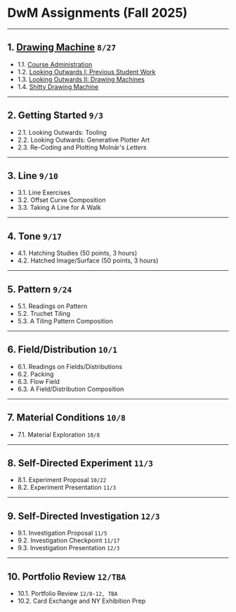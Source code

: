 # DwM Assignments (Fall 2025)

---

## 1. [Drawing Machine](01_drawing_machine) `8/27`

<!-- 
PAST VERSIONS: 
2021: https://courses.ideate.cmu.edu/60-428/f2021/index.html%3Fp=41.html
2024: https://github.com/golanlevin/DrawingWithMachines/blob/main/assignments/2024/01_diy_drawing_machine/README.md
-->

* 1.1. [Course Administration](01_drawing_machine/README.md#11-course-administration)
* 1.2. [Looking Outwards I: Previous Student Work](01_drawing_machine/README.md#12-looking-outwards-i-previous-student-work)
* 1.3. [Looking Outwards II: Drawing Machines](01_drawing_machine/README.md#13-looking-outwards-ii-drawing-machines)
* 1.4. [Shitty Drawing Machine](01_drawing_machine/README.md#14-%EF%B8%8F-shitty-drawing-machine)


---

## 2. Getting Started `9/3`

<!-- 
PAST VERSIONS: 
2021: https://courses.ideate.cmu.edu/60-428/f2021/index.html%3Fp=111.html
2024: https://github.com/golanlevin/DrawingWithMachines/tree/main/assignments/2024/03_introductory_tooling
2024: https://github.com/golanlevin/DrawingWithMachines/tree/main/assignments/2024/02_rule_based_art
-->

* 2.1. Looking Outwards: Tooling
* 2.2. Looking Outwards: Generative Plotter Art
* 2.3. Re-Coding and Plotting Molnár's *Letters*

---

## 3. Line `9/10`

<!-- 
PAST VERSIONS: 
2021: https://courses.ideate.cmu.edu/60-428/f2021/index.html%3Fp=456.html
2024: https://github.com/golanlevin/DrawingWithMachines/blob/main/assignments/2024/04_line/
README.md
-->

* 3.1. Line Exercises
* 3.2. Offset Curve Composition
* 3.3. Taking A Line for A Walk


---

## 4. Tone `9/17`

<!-- 
PAST VERSIONS: 
2021: https://courses.ideate.cmu.edu/60-428/f2021/index.html%3Fp=823.html
2024: https://github.com/golanlevin/DrawingWithMachines/blob/main/assignments/2024/05_tone/README.md
-->

* 4.1. Hatching Studies (50 points, 3 hours)
* 4.2. Hatched Image/Surface (50 points, 3 hours)

---

## 5. Pattern `9/24`

<!-- 
PAST VERSIONS: 
https://courses.ideate.cmu.edu/60-428/f2021/index.html%3Fp=1184.html
-->

* 5.1. Readings on Pattern
* 5.2. Truchet Tiling
* 5.3. A Tiling Pattern Composition

---

## 6. Field/Distribution `10/1` 

<!-- 
PAST VERSIONS: 
https://courses.ideate.cmu.edu/60-428/f2021/index.html%3Fp=1430.html
-->

* 6.1. Readings on Fields/Distributions
* 6.2. Packing
* 6.3. Flow Field
* 6.3. A Field/Distribution Composition

---

## 7. Material Conditions `10/8`

<!-- 
PAST VERSIONS: 
https://github.com/golanlevin/DrawingWithMachines/blob/main/assignments/2024/07_field/README.md
-->

* 7.1. Material Exploration `10/8`

---

## 8. Self-Directed Experiment `11/3`

* 8.1. Experiment Proposal `10/22`
* 8.2. Experiment Presentation `11/3`

---

## 9. Self-Directed Investigation `12/3`

* 9.1. Investigation Proposal `11/5`
* 9.2. Investigation Checkpoint `11/17`
* 9.3. Investigation Presentation `12/3`

---

## 10. Portfolio Review `12/TBA`

* 10.1. Portfolio Review `12/8-12, TBA`
* 10.2. Card Exchange and NY Exhibition Prep


